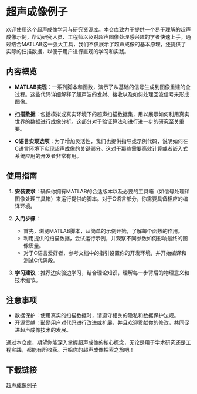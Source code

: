 # 超声成像例子

欢迎使用这个超声成像学习与研究资源库。本仓库致力于提供一个易于理解的超声成像示例，帮助研究人员、工程师以及对超声图像处理感兴趣的学者快速上手。通过结合MATLAB这一强大工具，我们不仅展示了超声成像的基本原理，还提供了实际的扫描数据，以便于用户进行直观的学习和实践。

## 内容概览

- **MATLAB实现**：一系列脚本和函数，演示了从基础的信号生成到图像重建的全过程。这些代码详细解释了超声波的发射、接收以及如何处理回波信号来形成图像。
  
- **扫描数据**：包括模拟或真实环境下的超声扫描数据集，用以展示如何利用真实世界的数据进行成像分析。这部分对于验证算法和进行进一步的研究至关重要。

- **C语言实现选项**：为了增加灵活性，我们也提供指导或示例代码，说明如何在C语言环境下实现超声成像的关键部分。这对于那些需要高效计算或者嵌入式系统应用的开发者非常有用。

## 使用指南

1. **安装要求**：确保你拥有MATLAB的合适版本以及必要的工具箱（如信号处理和图像处理工具箱）来运行提供的脚本。对于C语言部分，你需要具备相应的编译环境。

2. **入门步骤**：
   - 首先，浏览MATLAB脚本，从简单的示例开始，了解每个函数的作用。
   - 利用提供的扫描数据，尝试运行示例，并观察不同参数如何影响最终的图像质量。
   - 对于C语言爱好者，参考文档中的指引设置你的开发环境，并开始编译和测试C代码段。

3. **学习建议**：推荐边实验边学习，结合理论知识，理解每一步背后的物理意义和技术细节。

## 注意事项

- 数据保护：使用真实的扫描数据时，请遵守相关的隐私和数据保护法规。
- 开源贡献：鼓励用户对代码进行改进或扩展，并且欢迎贡献你的修改，共同促进超声成像技术的发展。

通过本仓库，期望你能深入掌握超声成像的核心概念，无论是用于学术研究还是工程实践，都能有所收获。开始你的超声成像探索之旅吧！

## 下载链接

[超声成像例子](https://pan.quark.cn/s/9483694967b0)